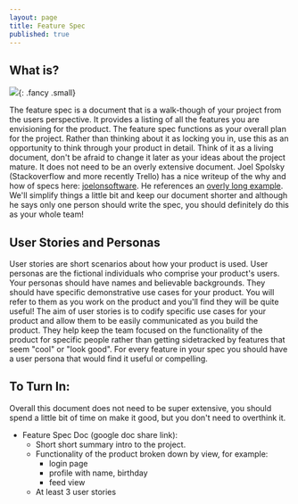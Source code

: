 ```yaml
---
layout: page
title: Feature Spec
published: true
---
```



## What is?


![](http://i.giphy.com/13NR9a0aYuYMy4.gif){: .fancy .small}

The feature spec is a document that is a walk-though of your project from the users perspective.  It provides a listing of all the features you are envisioning for the product. The feature spec functions as your overall plan for the project.  Rather than thinking about it as locking you in, use this as an opportunity to think through your product in detail.  Think of it as a living document, don't be afraid to change it later as your ideas about the project mature.  It does not need to be an overly extensive document. Joel Spolsky (Stackoverflow and more recently Trello) has a nice writeup of the why and how of specs here: [joelonsoftware](http://www.joelonsoftware.com/articles/fog0000000035.html).  He references an [overly long example](http://www.joelonsoftware.com/articles/WhatTimeIsIt.html). We'll simplify things a little bit and keep our document shorter and although he says only one person should write the spec, you should definitely do this as your whole team!

## User Stories and Personas

User stories are short scenarios about how your product is used.  User personas are the fictional individuals who comprise your product's users.  Your personas should have names and believable backgrounds.  They should have specific demonstrative use cases for your product.  You will refer to them as you work on the product and you'll find they will be quite useful!  The aim of user stories is to codify specific use cases for your product and allow them to be easily communicated as you build the product.  They help keep the team focused on the functionality of the product for specific people rather than getting sidetracked by features that seem "cool" or "look good".  For every feature in your spec you should have a user persona that would find it useful or compelling.


## To Turn In:

Overall this document does not need to be super extensive, you should spend a little bit of time on make it good, but you don't need to overthink it.  

* Feature Spec Doc (google doc share link):
  * Short short summary intro to the project.
  * Functionality of the product broken down by view, for example:
    * login page
    * profile with name, birthday
    * feed view
  * At least 3 user stories
